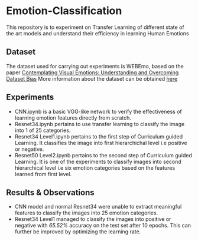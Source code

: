 # Emotion-Classification
This repository is to experiment on Transfer Learning of different state of the art models and understand their efficiency in learning Human Emotions

## Dataset
The dataset used for carrying out experiments is WEBEmo, based on the paper [Contemplating Visual Emotions: Understanding and Overcoming Dataset Bias](https://rpand002.github.io/Papers/ECCV_2018.pdf)
More information about the dataset can be obtained [here](https://rpand002.github.io/emotion.html)

## Experiments
* CNN.ipynb is a basic VGG-like network to verify the effectiveness of learning emotion features directly from scratch.
* Resnet34.ipynb pertains to use transfer learning to classify the image into 1 of 25 categories.
* Resnet34 Level1.ipynb pertains to the first step of Curriculum guided Learning. It classifies the image into first hierarchichal level i.e positive or negative.
* Resnet50 Level2.ipynb pertains to the second step of Curriculum guided Learning. It is one of the experiments to classify images into second hierarchical level i.e six emotion categories based on the features learned from first level.

## Results & Observations
* CNN model and normal Resnet34 were unable to extract meaningful features to classify the images into 25 emotion categories.
* Resnet34 Level1 managed to classify the images into positive or negative with *65.52%* accuracy on the test set after 10 epochs. This can further be improved by optimizing the learning rate.
